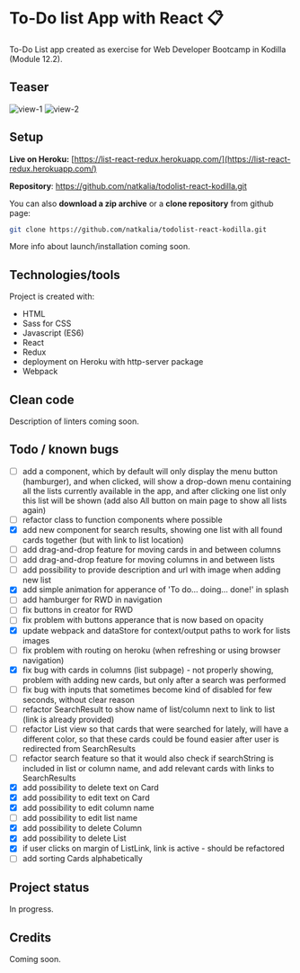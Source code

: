 # To-Do list App with React :clipboard:

To-Do List app created as exercise for Web Developer Bootcamp in Kodilla (Module 12.2).

## Teaser

![view-1](https://user-images.githubusercontent.com/49140572/75342599-06772900-5897-11ea-833e-07639c0b1e4d.PNG)
![view-2](https://user-images.githubusercontent.com/49140572/75342600-07a85600-5897-11ea-8d00-bf50a8f6fcc4.PNG)

## Setup

**Live on Heroku:** [https://list-react-redux.herokuapp.com/](https://list-react-redux.herokuapp.com/)

**Repository**: https://github.com/natkalia/todolist-react-kodilla.git

You can also **download a zip archive** or a **clone repository** from github page:
```bash
git clone https://github.com/natkalia/todolist-react-kodilla.git
```
More info about launch/installation coming soon.

## Technologies/tools

Project is created with:
* HTML
* Sass for CSS
* Javascript (ES6)
* React
* Redux
* deployment on Heroku with http-server package
* Webpack

## Clean code

Description of linters coming soon.

## Todo / known bugs
- [ ] add a component, which by default will only display the menu button (hamburger), and when clicked, will show a drop-down menu containing all the lists currently available in the app, and after clicking one list only this list will be shown (add also All button on main page to show all lists again)
- [ ] refactor class to function components where possible
- [x] add new component for search results, showing one list with all found cards together (but with link to list location)
- [ ] add drag-and-drop feature for moving cards in and between columns
- [ ] add drag-and-drop feature for moving columns in and between lists
- [ ] add possibility to provide description and url with image when adding new list
- [x] add simple animation for apperance of 'To do... doing... done!' in splash
- [ ] add hamburger for RWD in navigation
- [ ] fix buttons in creator for RWD
- [ ] fix problem with buttons apperance that is now based on opacity
- [x] update webpack and dataStore for context/output paths to work for lists images
- [ ] fix problem with routing on heroku (when refreshing or using browser navigation)
- [x] fix bug with cards in columns (list subpage) - not properly showing, problem with adding new cards, but only after a search was performed
- [ ] fix bug with inputs that sometimes become kind of disabled for few seconds, without clear reason
- [ ] refactor SearchResult to show name of list/column next to link to list (link is already provided)
- [ ] refactor List view so that cards that were searched for lately, will have a different color, so that
these cards could be found easier after user is redirected from SearchResults 
- [ ] refactor search feature so that it would also check if searchString is included in list or column name, and add relevant cards with links to SearchResults
- [x] add possibility to delete text on Card
- [x] add possibility to edit text on Card
- [x] add possibility to edit column name 
- [ ] add possibility to edit list name
- [x] add possibility to delete Column
- [x] add possibility to delete List
- [x] if user clicks on margin of ListLink, link is active - should be refactored
- [ ] add sorting Cards alphabetically
  
## Project status
In progress.

## Credits
Coming soon.
